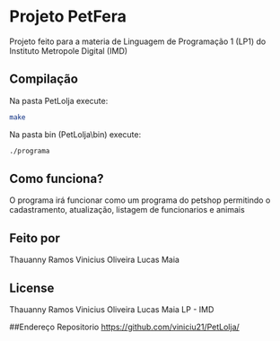 # Projeto PetFera

Projeto feito para a materia de Linguagem de Programação 1 (LP1) do Instituto Metropole Digital (IMD)

## Compilação
Na pasta PetLolja execute:

```bash
make
```
Na pasta bin (PetLolja\bin) execute:

```bash
./programa
```

## Como funciona?

O programa irá funcionar como um programa do petshop permitindo o cadastramento, atualização, listagem de funcionarios e animais

## Feito por
Thauanny Ramos
Vinicius Oliveira
Lucas Maia

## License
Thauanny Ramos
Vinicius Oliveira
Lucas Maia
LP - IMD

##Endereço Repositorio
https://github.com/viniciu21/PetLolja/
